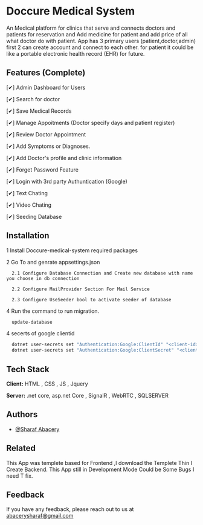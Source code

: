 ﻿# Doccure Medical System

An Medical platform for clinics that serve and connects doctors and patients for reservation and Add medicine for patient and add price of all what doctor do with patient.
App has 3 primary users (patient,doctor,admin)
first 2 can create account and connect to each other.
for patient it could be like a portable electronic health record (EHR) for future.

## Features (Complete)

[✔] Admin Dashboard for Users

[✔] Search for doctor

[✔] Save Medical Records

[✔] Manage Appoitments (Doctor specify days and patient register)

[✔] Review Doctor Appointment

[✔] Add Symptoms or Diagnoses.

[✔] Add Doctor's profile and clinic information

[✔] Forget Password Feature

[✔] Login with 3rd party Authuntication (Google)

[✔] Text Chating

[✔] Video Chating

[✔] Seeding Database

## Installation 

1 Install Doccure-medical-system required packages

2 Go To and genrate appsettings.json 

      2.1 Configure Database Connection and Create new database with name you choose in db connection
  
      2.2 Configure MailProvider Section For Mail Service
  
      2.3 Configure UseSeeder bool to activate seeder of database
   
4 Run the command to run migration.

```bash 
  update-database
```

4 secerts of google clientid

```bash 
  dotnet user-secrets set "Authentication:Google:ClientId" "<client-id>"
  dotnet user-secrets set "Authentication:Google:ClientSecret" "<client-secret>"
```

## Tech Stack

**Client:** HTML , CSS , JS , Jquery

**Server:** .net core, asp.net Core , SignalR , WebRTC , SQLSERVER

## Authors

- [@Sharaf Abacery](https://github.com/sharafabacery)


## Related

This App was templete based for Frontend ,I download the Templete Thin I Create Backend.
This App still in Development Mode Could be Some Bugs I need T fix.

## Feedback

If you have any feedback, please reach out to us at abacerysharaf@gmail.com

  
